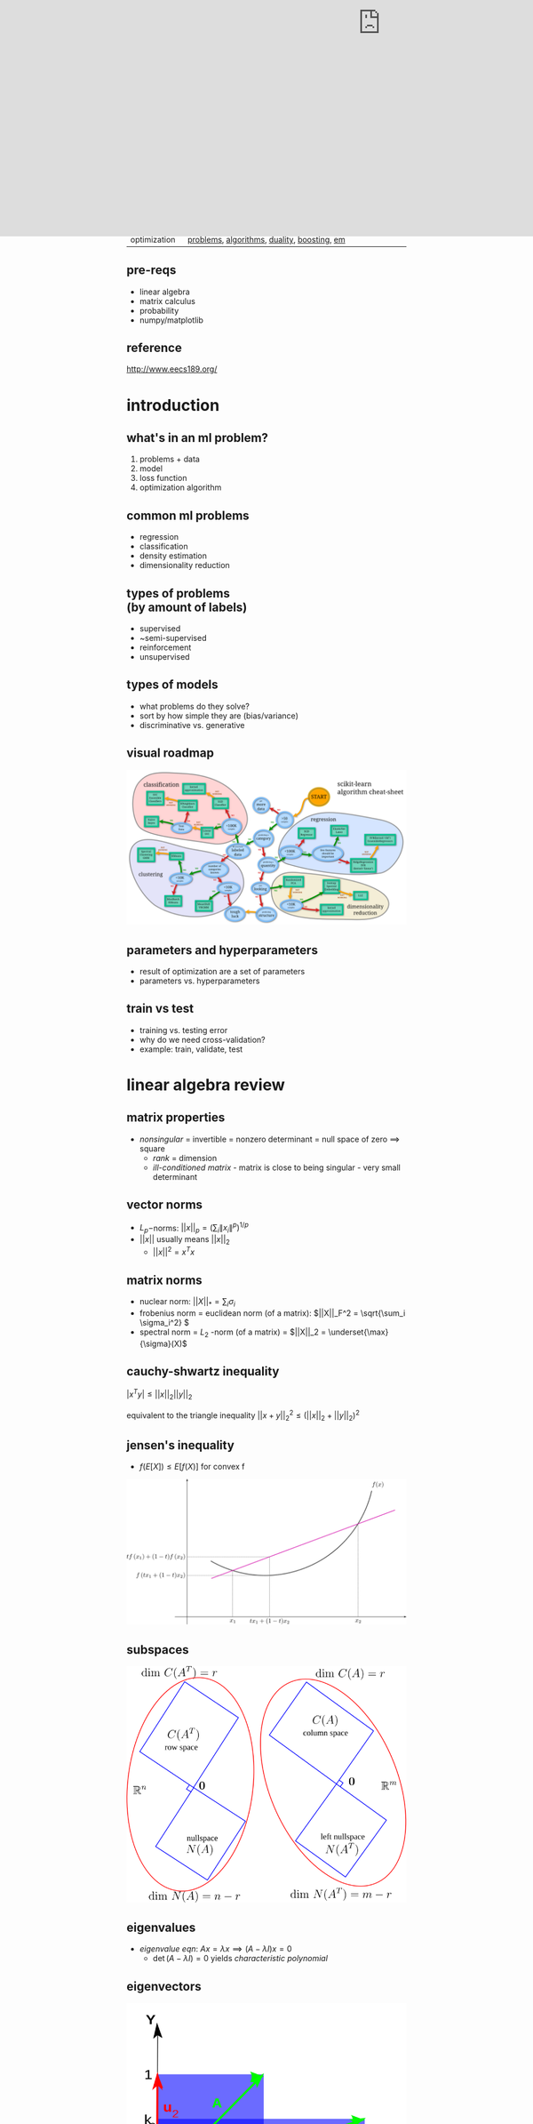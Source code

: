 ```yaml
---
title: ml slides
separator: '----'
verticalSeparator: '---'
highlightTheme: ir-black
typora-copy-images-to: ./assets
---
```


<!-- .slide: data-transition="convex" data-transition-speed="medium"-->

<h1> machine learning </h1>

*press esc to navigate slides*

**<a href="https://twitter.com/chandan_singh96">@chandan_singh96</a>**

[![](assets/GitHub-Mark-64px.png)](https://github.com/csinva/csinva.github.io/blob/master/_slides/ml_slides/slides.md)



## <div> </div>

| Section               | Topic              |
| -- | -- |
| general | [intro](https://csinva.github.io/pres/189/#/1), [linear algebra](https://csinva.github.io/pres/189/#/2), [gaussian](https://csinva.github.io/pres/189/#/6), [parameter estimation](https://csinva.github.io/pres/189/#/4), [bias-variance](https://csinva.github.io/pres/189/#/5) |
| regression | [lin reg](https://csinva.github.io/pres/189/#/3), [LS](https://csinva.github.io/pres/189/#/7), [kernels](https://csinva.github.io/pres/189/#/9), [sparsity](https://csinva.github.io/pres/189/#/20) |
| dim reduction | [dim reduction](https://csinva.github.io/pres/189/#/8)|
| classification | [discr. vs. generative](https://csinva.github.io/pres/189/#/13), [nearest neighbor](https://csinva.github.io/pres/189/#/19), [DNNs](https://csinva.github.io/pres/189/#/12), [log. regression](https://csinva.github.io/pres/189/#/14), [lda/qda](https://csinva.github.io/pres/189/#/15), [decision trees](https://csinva.github.io/pres/189/#/21), [svms](https://csinva.github.io/pres/189/#/17) |
| optimization | [problems](https://csinva.github.io/pres/189/#/10), [algorithms](https://csinva.github.io/pres/189/#/11), [duality](https://csinva.github.io/pres/189/#/18), [boosting](https://csinva.github.io/pres/189/#/22), [em](https://csinva.github.io/pres/189/#/16) |



## pre-reqs

- linear algebra
- matrix calculus
- probability
- numpy/matplotlib

## reference

http://www.eecs189.org/



# introduction

## what's in an ml problem?

1. problems + data
2. model
3. loss function
4. optimization algorithm

## common ml problems

- regression
- classification
- density estimation
- dimensionality reduction

## types of problems <br>(by amount of labels)

- supervised
- ~semi-supervised
- reinforcement
- unsupervised

## types of models

- what problems do they solve?
- sort by how simple they are (bias/variance)
- discriminative vs. generative

## visual roadmap

![scikit_cheatsheet](assets/scikit_cheatsheet.png)

## parameters and hyperparameters

- result of optimization are a set of parameters
- parameters vs. hyperparameters

## train vs test

- training vs. testing error
- why do we need cross-validation?
- example: train, validate, test

# linear algebra review

## matrix properties

- *nonsingular* = invertible = nonzero determinant = null space of zero $\implies$ square
  - *rank* = dimension
  - *ill-conditioned matrix* - matrix is close to being singular - very small determinant

## vector norms

- $L_p-$norms: $||x||_p = (\sum_i \|x_i\|^p)^{1/p}$
- $||x||$ usually means $||x||_2$
  - $||x||^2 = x^Tx$


## matrix norms

- nuclear norm: $||X||_* = \sum_i \sigma_i$
- frobenius norm = euclidean norm (of a matrix): $||X||_F^2 =  \sqrt{\sum_i \sigma_i^2} $
- spectral norm = $L_2$ -norm (of a matrix) = $||X||_2 = \underset{\max}{\sigma}(X)$

## cauchy-shwartz inequality

$|x^T y| \leq ||x||_2 ||y||_2$

equivalent to the triangle inequality $||x+y||_2^2 \leq (||x||_2 + ||y||_2)^2$

## jensen's inequality

- $f(E[X]) \leq E[f(X)]$ for convex f

![1200px-ConvexFunction.svg](assets/1200px-ConvexFunction.svg.png)

## subspaces

![diagram0](assets/diagram0.svg)

## eigenvalues

- *eigenvalue eqn*: $Ax = \lambda x \implies (A-\lambda I)x=0$
  - $\det(A-\lambda I) = 0$ yields *characteristic polynomial*

## eigenvectors

![unequal](assets/unequal.png)

## eigenvectors in pca

![Screen Shot 2018-07-06 at 11.31.56 AM](assets/Screen Shot 2018-07-06 at 11.31.56 AM.png)

## evd

- *diagonalization* = *eigenvalue decomposition* = *spectral decomposition*
- assume A (nxn) is symmetric
  - $A = Q \Lambda Q^T$
  - Q := eigenvectors as columns, Q is orthonormal
  - $\Lambda$ diagonal

## evd extended

- only diagonalizable if n independent eigenvectors
- how does evd relate to invertibility?

![kulum-alin11-jan2014-28-638](assets/kulum-alin11-jan2014-28-638.jpg)

## svd
nxp matrix: $X=U \Sigma V^T$

- cols of U (nxn) are eigenvectors of $XX^T$
- cols of V (pxp) are eigenvectors of $X^TX$
- r singular values on diagonal of $\Sigma$ (nxp)
	- square roots of nonzero eigenvalues of both $XX^T$ and $X^TX$

## svd vs evd
- evd
  - not always orthogonal columns
  - complex eigenvalues
  - only square, not always possible
- svd
  - orthonormal columns
  - real/nonnegative eigenvalues
- symmetric matrices: eigenvalues real, eigenvectors orthogonal

## eigen stuff

- expressions when $A \in \mathbb{S}$
  - $\det(A) = \prod_i \lambda_i$
  - $tr(A) = \sum_i \lambda_i$
  - $\underset{\max}{\lambda}(A) = \sup_{x \neq 0} \frac{x^T A x}{x^T x}$
  - $\underset{\min}{\lambda}(A) = \inf_{x \neq 0} \frac{x^T A x}{x^T x}$

## positive semi-definite notation

- vectors: $x \preceq y$ means x is less than y elementwise
- matrices: $X \preceq Y$ means $Y-X$ is PSD
  - $v^TXv \leq v^TYv \:\: \forall v$

## psd

- defn 1: all eigenvalues are nonnegative
- defn 2: $x^TAx \geq 0 \:\forall x \in R^n$ 

## matrix calculus

- *gradient* vector $\nabla_x f(x)$- partial derivatives with respect to each element of function

## jacobian

function f: $\mathbb{R}^n \to \mathbb{R}^m$ 
*Jacobian matrix* : $$\mathbf J= \begin{bmatrix}    \dfrac{\partial \mathbf{f}}{\partial x_1} & \cdots & \dfrac{\partial \mathbf{f}}{\partial x_n} \end{bmatrix}$$

`$$= \begin{bmatrix}    \dfrac{\partial f_1}{\partial x_1} & \cdots & \dfrac{\partial f_1}{\partial x_n}\\   \vdots & \ddots & \vdots\\    \dfrac{\partial f_m}{\partial x_1} & \cdots & \dfrac{\partial f_m}{\partial x_n} \end{bmatrix}$$`

## hessian

function f: $\mathbb{R}^n \to \mathbb{R}$ 

`$$\mathbf H = \nabla^2 f(x)_{ij} = \frac{\partial^2 f(x)}{\partial x_i \partial x_j}$$` <div style="font-size: 23px;">
`$$= \begin{bmatrix}  \dfrac{\partial^2 f}{\partial x_1^2} & \dfrac{\partial^2 f}{\partial x_1\,\partial x_2} & \cdots & \dfrac{\partial^2 f}{\partial x_1\,\partial x_n} \\[2.2ex]  \dfrac{\partial^2 f}{\partial x_2\,\partial x_1} & \dfrac{\partial^2 f}{\partial x_2^2} & \cdots & \dfrac{\partial^2 f}{\partial x_2\,\partial x_n} \\[2.2ex]  \vdots & \vdots & \ddots & \vdots \\[2.2ex]  \dfrac{\partial^2 f}{\partial x_n\,\partial x_1} & \dfrac{\partial^2 f}{\partial x_n\,\partial x_2} & \cdots & \dfrac{\partial^2 f}{\partial x_n^2}\end{bmatrix}$$`
</div>

## nifty tricks

- `$x^TAx = tr(xx^TA) = \sum_{i, j} x_iA_{i, j} x_j$`
- $tr(AB)$ = sum of elementwise-products
- if X, Y symmetric, $tr(YX) = tr(Y \sum \lambda_i q_i q_i^T)$
- $A=UDV^T = \sum_i \sigma_i u_i v_i^T \implies A^{-1} = VD^{-1} U^T$

# linear regression

## regression
- what is regression?
- how does regression fit into the ml framework?

## feature engineering

- what is x?
- what is y?
- $\phi(x)$ can be treated like $x$

## lin. regression intuition 1

![1_yLeh6JjWHenfH4zFOA3HpQ](assets/1_yLeh6JjWHenfH4zFOA3HpQ.png)

## lin. regression setup

n = number of data points

d = dimension of each data point

`$$n\left\{\vphantom{\begin{bmatrix} X \\ \vdots \\. \end{bmatrix}}\right. \underbrace{ \begin{bmatrix} \vdots \\ y \\ \vdots \end{bmatrix}}_{\displaystyle 1}   = \underbrace{ \begin{bmatrix} \vdots \\ \cdots X \cdots\\ \vdots \end{bmatrix}}_{\displaystyle d} \vphantom{\begin{bmatrix} X \\ \vdots\\c \end{bmatrix}} \underbrace{ \begin{bmatrix} \vdots \\ w \\ \vdots \end{bmatrix}}_{\displaystyle 1} \left.\vphantom{\begin{bmatrix} X \\ \vdots \\. \end{bmatrix}}\right\}n$$`

## lin. regression intuition 2

![1_GT_lYlpF9e252-Rf6aQepw](assets/1_GT_lYlpF9e252-Rf6aQepw.jpeg)

## regularization

$\mathbf{\hat{y}} = \mathbf{X} \mathbf{\hat{w}}^T$

  

| Model | Loss |
| -- | -- |
|  OLS     | $\vert \vert y - \hat{y} \vert \vert^2$ |
| Ridge | $\vert \vert y - \hat{y} \vert \vert^2 + \lambda \vert\vert \hat w\vert\vert_2^2$ |
| Lasso | $\vert \vert y - \hat{y} \vert \vert^2 + \lambda \vert\vert \hat w\vert\vert_1$ |
| Elastic Net | $\vert \vert y - \hat{y} \vert \vert^2 + \lambda_1 \vert\vert \hat w\vert\vert_1+ \lambda_2\vert\vert \hat w\vert\vert_2^2$ |

## ols solution

- $\hat{w}_{OLS} = (X^TX)^{-1}X^Ty$
- 2 derivations: least squares, orthogonal projection

## ridge regression intuition

$\hat w_{RIDGE} = (X^TX \color{red}{+ \lambda I})^{-1}X^Ty$
![1d8XV](assets/1d8XV.png)

# parameter estimation

## probabilistic model

- assume a **true underlying model**
- ex. $Y_i \sim \mathcal N(\theta^TX_i, \sigma^2)$
- this is equivalent to $P(Y_i|X_i; \theta) = \mathcal N(\theta^TX_i, \sigma^2)$

## bayes rule

$\overbrace{p(\theta \vert x)}^{\text{posterior}} = \frac{\overbrace{p(x\vert\theta)}^{\text{likelihood}} \overbrace{p(\theta)}^{\text{prior}}}{p(x)}$
![bayes2](assets/bayes2.jpg)

## likelihood 

$\mathcal L = p(data | \theta)$~ product over all n examples
- $p(x|\theta)$?
- $p(y|x; \theta)$?
- $p(x, y | \theta)$?
- $\to$ depends on the problem + model

## mle - maximum likelihood estimation

- $\hat{\theta}_{MLE} = \underset{\theta}{argmax} \: \mathcal{L}$
- associated with *frequentist* school of thought

## how to do mle problems

- write likelihood (product of probabilities)
- usually take log to turn product into a sum
- take derivative and set to zero to maximize (assuming convexity)

## map - maximum a posteriori

- $\hat{\theta}_{MAP} = \underset{\theta}{argmax} \: p(\theta\vert x) = \underset{\theta}{argmax} \: p(x\vert \theta) p(\theta)  \\\ = \underset{\theta}{argmax} \: [ \log \: p(x\vert\theta) + \log \: p(\theta) ]$
  - $p(x)$ disappears because it doesn't depend on $\theta$
- associated with *bayesian* school of thought

## mle vs. map

- $\hat{\theta}_{MLE} = \underset{\theta}{argmax} \: \overbrace{p(x|\theta)}^{\text{likelihood}}$
- $\hat{\theta}_{MAP} = \underset{\theta}{argmax} \: \overbrace{p(\theta\vert x)}^{\text{posterior}} = \underset{\theta}{argmax} \: p(x\vert \theta) \color{cadetblue}{\overbrace{p(\theta)}^{\text{prior}}}$
  - ```$\hat{\theta}_{\text{Bayes}} = E_\theta \: p(\theta|x) $```

# bias-variance tradeoff

## intuition 1

![bias-and-variance](assets/bias-and-variance.jpg)

## intuition 2

![fittings](assets/fittings.jpg)

## bias

- bias of a model: $E[\hat{f}(x) - f(x)]$
  - expectation over drawing new training sets from same distr.
- could also have bias of a point estimate: $E[\hat{\theta} - \theta]$

## variance

- "estimation error"
- variance of a model: $V[\hat{f}(x)] = E\left[\big(\hat{f}(x) - E[\hat{f}(x)]\big)^2\right]$
  - expectation over training sets with fixed x

## bias-variance trade-off

- mean-squared error of model: $E[(\hat{f}(x) - f(x))^2]$
  - = bias$^2$ + variance
  - = $E[\hat{f}(x) - f(x)]^2$ + $E[(\hat{f(x)} - E[\hat{f(x)}])^2]$

![biasvariance](assets/biasvariance.png)

# multivariate gaussian

## definitions

- $p(x\vert\mu, \Sigma) = \frac{1}{(2\pi )^{n/2} \vert\Sigma\vert^{1/2}} \exp\left[ -\frac{1}{2} (x-\mu)^T \Sigma^{-1} (x-\mu) \right]$
  - $\mu$ is mean vector
  - $\Sigma$ is covariance matrix

![MultivariateNormal](assets/MultivariateNormal.png)

## understanding $\Sigma$

![main-qimg-988175a0da2cb7674391d43a2edab558](assets/main-qimg-988175a0da2cb7674391d43a2edab558.png)

## understanding $\Sigma^{-1}$

![slide_11](assets/slide_11.jpg)

## mle gaussian estimation

- $\hat \mu,  \hat \Sigma = argmax \:  P(x_1, ..., x_n|\mu, \Sigma)$
- $\hat \mu = \frac{1}{n} \sum x_i$
- $\hat \Sigma = \frac{1}{n} \sum (x_ i - \hat \mu)(x_i - \hat \mu)^T$

# advanced linear least squares

## weighted least squares

- weight certain points more $\omega_i$
- $\hat{w}_\text{wls} = argmin \left( \sum \omega_i (y_i - x_i^T w)^2\right)$
- $= (X^T\Omega X)^{-1}X^T\Omega y$

## generalized least squares

- noise variables are not independent

![Heteroscedasticity](assets/Heteroscedasticity.jpg)

## overview

![Screen Shot 2018-06-24 at 7.40.57 PM](assets/Screen Shot 2018-06-24 at 7.40.57 PM.png)

## total LS intuition

- add i.i.d. gaussian noise in x and y - regularization

![Screen Shot 2018-06-29 at 4.08.09 PM](assets/Screen Shot 2018-06-29 at 4.08.09 PM.png)

## total LS solution

- $\hat{w}_{TLS} = (X^TX - \sigma^2 I)^{-1}X^Ty$
  - here, $\sigma$ is last singular value of $[X \: y]$

# dimensionality reduction

## pca intuition

orthogonal dimensions that maximize variance of $X$

![pca](assets/pca.png)

## pca in python

```python
X -= np.mean(X, axis=0) #zero-center data (nxd) 
cov = np.dot(X.T, X) / X.shape[0] #get cov. matrix (dxd) 
U, D, V = np.linalg.svd(cov) #compute svd, (all dxd) 
X_2d = np.dot(X, U[:, :2]) #project in 2d (nx2)
```

## pca in practice

- eigenvalue represents prop. of explained variance: $\sum \lambda_i = tr(\Sigma) = \sum Var(X_i)$	
- use svd
- adaptive PCA is faster (sequential)

## cca

- linearly independent dimensions that maximize correlation between $X, Y$
- invariant to scalings / affine transformations of X, Y

  ![cca](assets/cca.jpg)

## correlations

![correlations](assets/correlations.png)

# kernels

## why are kernels useful?

![data_2d_to_3d_hyperplane](assets/data_2d_to_3d_hyperplane.png)

## ex. ridge regression

- reformulate the problem to be computationally efficient + nonlinear
  - matrix inversion is ~$O(dim^3)$
- $\hat{w} = (\color{red}{\underbrace{X^TX}_{dxd}} + \lambda I)^{-1}X^Ty$ ~ faster when $\color{red}{d << n}$
- $\hat{w} = X^T(\color{red}{\underbrace{XX^T}_{nxn}} + \lambda I)^{-1}y$ ~ faster when $\color{red}{n << d}$

## kernels

![Screen Shot 2018-06-24 at 9.53.55 PM](assets/Screen Shot 2018-06-24 at 9.53.55 PM.png)

- $\phi_i^T\phi_j = \phi(x_i)^T \phi(x_j)$

## kernel trick ex.

- $\mathbf{x} = [x_1, x_2]$
- $\phi(\mathbf x) = \begin{bmatrix} x_1^2 & x_2^2 &\sqrt{2}x_1x_2 & \sqrt{2}x_1 & \sqrt{2}x_2 &1\end{bmatrix}^T $

`$k(\mathbf{x}, \mathbf{z}) = \underbrace{\phi(\mathbf x)^T \phi (\mathbf z)}_{\text{O(augmented feature space)}} = \underbrace{(\mathbf x^T \mathbf z+ 1)^2}_{\text{O(original feature space + log(degree))}}$`
- another ex. rbf kernel: $k(\mathbf x, \mathbf z) = \exp(-\gamma \vert \vert \mathbf x - \mathbf z \vert \vert ^2 )$


## different from kernel regression...

- note, what discussed here is different from the nonparametric technique of kernel regression: 
- ```$\widehat{y}_h(x)=\frac{\sum_{i=1}^n K_h(x-x_i) y_i}{\sum_{j=1}^nK_h(x-x_j)} $```
  - K is a kernel with a bandwidth h

# optimization problems

## overview

- minimizing things
- ex. $\underset{\theta}{arg min} \: \sum \big(y_i - f(x_i; \theta)\big)^2$

![loss_surfaces](assets/loss_surfaces.jpg)

## convexity

- Hessian $\nabla^2 f(x) \succeq 0 \: \forall x$

- $f(x_2) \geq f(x_1) + \nabla f(x_1) (x_2 - x_1)$

  ![ tangents](assets/ tangents.png)

## convexity continued

$\color{purple}{t f(x_1) + (1-t) f(x_2)} \geq f(tx_1 + (1-t)x_2)$

![1200px-ConvexFunction.svg](assets/1200px-ConvexFunction.svg.png)

## strong convexity + smoothness

$0 \preceq \underset{\text{strong convexity}}{mI} \preceq \nabla^2 f(x) \preceq \underset{\text{smoothness}}{MI}$

![bounds](assets/bounds.jpg)

## smoothness

M-smooth = Lipschitz continuous gradient: $||\nabla f(x_2) - \nabla f(x_1)|| \leq M||x_2-x_1||\quad \forall x_1,x_2$

| Lipschitz continuous f | M-smooth |
| :-- | --:- |
|  	![lipschitz_continuous_func](assets/lipschitz_continuous_func.gif) | ![lipschitz](assets/lipschitz.jpg)  |


# optimization algorithms

## gradient descent

![0_QwE8M4MupSdqA3M4](assets/0_QwE8M4MupSdqA3M4.png)

## when do we stop?

- validation error stops changing
- changes become small enough

## stochastic gradient descent

![stochastic-vs-batch-gradient-descent](assets/stochastic-vs-batch-gradient-descent.png)



## [momentum demo](https://distill.pub/2017/momentum/)

- $$\theta^{(t+1)} = \theta^{(t)} - \alpha_t \nabla f(\theta^{(t)}) + \color{cornflowerblue}{\underset{\text{momentum}}{\beta_t (f(\theta^{(t)}) - f(\theta^{(t-1)}))}}$$

  <div class="divmomentum">
      <iframe class="iframemomentum" src="https://distill.pub/2017/momentum/" scrolling="no" frameborder="no" style="position:absolute; top:-165px; left: -25px; width:1420px; height: 768px"></iframe>
  </div>


## newton-raphson

![slide_8](assets/slide_8.jpg)
- apply to find roots of **f'(x)**: $\theta^{(t+1)} = \theta^{(t)} - \nabla^2 f(\theta^{(t)})^{-1}\nabla f(\theta^{(t)})$

## gauss-newton

- modify newton's method assuming we are minimizing nonlinear least squares
- $\theta^{(t+1)} = \theta^{(t)} - \nabla^2 f(\theta^{(t)})^{-1}\nabla f(\theta^{(t)})$
- $\theta^{(t+1)} = \theta^{(t)} + \color{cadetblue}{(J^TJ)}^{-1} \color{cadetblue}{J^T\Delta y}$ $\quad J$ is the Jacobian

# neural nets

## so much hype

- it predicts: vision, audio, text, ~rl
- it's easy: little feature engineering
- it generalizes, despite having many parameters

## perceptron

![perceptron](assets/perceptron.png) ![perceptron-1](assets/perceptron-1.gif)

## training a perceptron

- loss function: $L(x, y; w) = (\hat{y} - y)^2$
- goal: $\frac{\partial L}{\partial w_i}$ for all weights
- calculate efficiently with backprop

## [backprop demo](https://google-developers.appspot.com/machine-learning/crash-course/backprop-scroll/)

- [nn demo playground](https://playground.tensorflow.org/#activation=tanh&batchSize=10&dataset=circle&regDataset=reg-plane&learningRate=0.03&regularizationRate=0&noise=0&networkShape=4,2&seed=0.63885&showTestData=false&discretize=false&percTrainData=50&x=true&y=true&xTimesY=false&xSquared=false&ySquared=false&cosX=false&sinX=false&cosY=false&sinY=false&collectStats=false&problem=classification&initZero=false&hideText=false)


## going deeper

![1_gccuMDV8fXjcvz1RSk4kgQ](assets/1_gccuMDV8fXjcvz1RSk4kgQ.png)



## coding DNNs in numpy

```python
from numpy import exp, array, random
X = array([[0, 0, 1], [1, 1, 1], [1, 0, 1], [0, 1, 1]])
Y = array([[0, 1, 1, 0]]).T
w = 2 * random.random((3, 1)) - 1
for iteration in range(10000):
    Yhat = 1 / (1 + exp(-(X @ w)))
    w += X.T @ (Y - Yhat) * Yhat * (1 - Yhat)
print(1 / (1 + exp(-(array([1, 0, 0] @ w))))
```



## coding DNNs in advanced numpy

```python
import tensorflow as tf
import torch
```

## cnns

![cnns](assets/cnns.gif)

## cnns 2

![cnn2](assets/cnn2.jpeg)

## rnns

![RNN-longtermdependencies](assets/RNN-longtermdependencies.png)

## connection to the brain?

![30124068_2022213811328985_1877822313844441088_o](assets/30124068_2022213811328985_1877822313844441088_o.png)

# discriminative vs. generative

## definitions

![discriminative_vs_generative](assets/discriminative_vs_generative.png)

- discriminative: $p(y|x)$
- generative: $p(x, y) = p(x|y) p(y)$

## sorting models

<div style='float:left;width:32%;' class='centered'>

<strong> generative </strong> </br>

bayes classifier </br>

hmms </br>

lda/qda </br>

</div>

<div style='float:right;width:32%;'>
<strong> discriminative </strong> </br>

linear regression </br>

svms </br>

nearest neighbor </br>

decision trees / random forests </br>

</div>

## bayes classifier

- risk: $\mathbb E_{(X,Y)}[L(f(x), y) ] = \sum_x p(x) \sum_y L(f(x), y) p(y|x)$
- bayes classifier: $f^*(x) = \underset{y}{argmin} \: \underset{y}{\sum} \:L(y, y') p(y'|x)$
  - given x, pick y that minimizes risk
- with 0-1 error: $f^*(x) = \underset{y}{argmax} \: p(y|x)$

## bayes classifier example

- with 0-1 error: $f^*(x) = \underset{y}{argmax} \: p(y|x) = \underset{y}{argmax} \: p(x|y) \cdot p(y)$
  - let y be sentiment (positive or negative)
  - let x be words 

# logistic regression

## definitions

![Exam_pass_logistic_curve](assets/Exam_pass_logistic_curve.jpeg)

- $\sigma(z) = \frac{1}{1+e^{-z}}$
- $P(\hat{Y}=1|x; w) = \sigma(w^Tx)$
  - threshold to predict
  - not really regression

## comparison with OLS

![VVtRW](assets/VVtRW.png)

![nEC4H](assets/nEC4H.png)

## loss functions

- log-loss = cross-entropy: $-\sum_x p(x) \: log \: q(x)$
  - $p(x)$ true $y$
  - $q(x)$ predicted probability of y
- corresponds to MLE for Bernoulli

![Screen Shot 2018-07-02 at 11.26.42 AM](assets/Screen Shot 2018-07-02 at 11.26.42 AM.png)

## multiclass

- one-hot encoding: $[1, 0, 0]$, $[0, 1, 0]$, $[0, 0, 1]$
- softmax function: $\sigma(\mathbf{z})_i = \frac{\exp(z_i)}{\sum_j \exp z_j}$
- loss function still cross-entropy

![multihierarchy](assets/multihierarchy.png)

## training

- no closed form, but convex loss $\implies$ convex optimization!
  - minimize loss on cross-entropy (where p(x) is modelled by sigmoid)
  - or maximize likelihood

# gaussian discriminant analysis

## generative model

![comparisons](assets/comparisons.png)

## assumptions

- $\hat{y} = \underset{y}{\text{argmax}} \: p(y|\mathbf{x}) = \underset{y}{\text{argmax}} \: P(\mathbf{x}|y)p(y)$
  - $P(\mathbf{x}|y)\sim \mathcal N (\mathbf \mu_y, \Sigma_y)$: there are |Y| of these
  - $p(y) = \frac{n_y}{n}$: 1 of these

## lda vs. log. regression

- differences
  - generative
  - treats each class independently
- same
  - form for posterior (sigmoid / softmax)

## dimensionality reduction

![lda_1](assets/lda_1.png)



## multiclass lda vs. qda

![Screen Shot 2018-07-21 at 10.41.16 AM](assets/Screen Shot 2018-07-21 at 10.41.16 AM.png)

# em

## k-means (2d)

![k-means](assets/k-means.gif)

## mixture of gaussians (2d)



![](assets/inside-cluster-em.gif)![](assets/ad8e9b45e3d01deef10f0cc07ec22144c3c631b3.gif)



## mixture of gaussians (1d)

![mixture-iterations](assets/mixture-iterations.gif)

## EM

- want to maximize *complete log-likelihood* $l (\theta; x, z) = log \: p(x,z\|\theta)$ but don't know latent z
  - *expectation step* - values of z filled in
  - *maximization step* - parameters are adjusted based on z

## simplifying the math

- $x$: observed vars, $z$: latent vars, $q$: assignments to z
- E: $q^{(t+1)} (z|x) = \underset{q}{argmin} \: D(q||\theta^{(t)})$
  - lower bound on complete log-likelihood (pf: Jensen's inequality)
- M: $\theta^{(t+1)} = \underset{\theta}{argmin} \: D(q^{(t+1)} || \theta)$

# svms

[note 20](http://www.eecs189.org/static/notes/n20.pdf) is good

## perceptron/logistic reg. problems

![Screen Shot 2018-07-02 at 3.37.07 PM](assets/Screen Shot 2018-07-02 at 3.37.07 PM.png)

- doesn't find best solution
- unstable when data not linearly separable

## what's w?

```$\hat{y} =\begin{cases}   1 &\text{if } w^Tx +b \geq 0 \\ -1 &\text{otherwise}\end{cases}$```

![svm_w](assets/svm_w.png)

## how far are points?

decision boundary: {$x: w^Tx - b = 0$}

$D = \frac{|w^T(z-x_0)|}{||w||_2} = \frac{|w^Tz-b|}{||w||_2}$

![svm_proj](assets/svm_proj.png)

## hard margin intuition

```$\begin{align} \underset{m, w, b}{\max} \quad &m \\ s.t. \quad &y_i \frac{(w^Tx_i-b)}{||w||_2} \geq m \: \forall i\\ &m \geq 0\end{align}$```

## hard margin formulation

- let $m = 1 / ||w||_2 \implies$unique soln

```$\underset{w, b}{\min}\quad \frac{1}{2} ||w||_2^2 \\s.t. \quad y_i (w^Tx_i - b) \geq 1\: \forall i$```

## ${\color{cadetblue}{\text{soft}}}$ margin

```$\begin{align}\underset{w, b, \color{cadetblue}\xi}{\min}\quad &\frac{1}{2} ||w||_2^2 \color{cadetblue}{+C\sum_i \xi_i}\\s.t. \quad &y_i (w^Tx_i + b) \geq 1 \color{cadetblue}{-\xi_i}\: \forall i\\ &\color{cadetblue}{\xi_i \geq 0 \: \forall i}\end{align}$```

![errs](assets/errs.png)

## binary classification

can rewrite by absorbing $\xi$ constraints

$\underset{w, b}{\min} \quad \frac{1}{2}||w||^2 + C\sum_i \max(1-y_i(w^Tx_i - b), 0)$

## summarizing models

![losses](assets/losses.png)

- svm: hinge loss
- log. regression: log loss
- perceptron: perceptron loss



## binary classification

| Model               | $\mathbf{\hat{\theta}}$ objective (minimize)                 |
| -- | -- |
| Perceptron          | $\sum_i \max(0,  -y_i \cdot \theta^T x_i)$                   |
| Linear SVM          | $\theta^T\theta + C \sum_i \max(0,1-y_i \cdot \theta^T x_i)$ |
| Logistic regression | $\theta^T\theta + C \sum_i \log[1+\exp(-y_i \cdot \theta^T x_i)]$ |

# duality

## problem

<div style='float:left;width:30%;' class='centered'>

<h3> primal </h3>

```$p^* = \min \: f_0 (x) \\ s.t. \: f_i(x) \leq 0 \\ h_i(x) = 0$```

</div>

<div style='float:right;width:65%;'>

<h3> dual </h3>
```$d^* = \underset{\lambda, \nu}{\max} \: \overbrace{\underset{x}{\inf} \: \underbrace{f_0(x) + \sum \lambda_i f_i(x) + \sum \nu_i h_i(x)}_{\text{Lagrangian} \: L(x, \lambda, \nu)}}^{\text{dual function} \: g(\lambda, \nu)} \\s.t. \: \lambda \succeq 0\\$```

</div>

## comments

- *dual function* $g(\lambda, \nu)$ always concave
  - $\lambda \succeq 0 \implies g(\lambda, \nu) \leq p^*$

- $(\lambda, \nu)$ *dual feasible* if
  1. $\lambda \succeq 0$
  2. $(\lambda, \nu) \in dom \: g$

## duality

- *weak duality*: $d^\ast \leq p^*$

  - *optimal duality gap*: $p^\ast - d^*$

- *strong duality*: $d^\ast = p^\ast$ ~ requires more than convexity

# nearest neighbor

## intuition

![Screen Shot 2018-07-03 at 12.14.53 AM](assets/Screen Shot 2018-07-03 at 12.14.53 AM.png)

## comments

- no training, slow testing
- nonparametric: huge memory
- how to pick distance?
- poor in high-dimensions
- theoretical error rate

# sparsity

```$\underset{w}{\min} \quad ||Xw-y||_2^2\\s.t.\quad||w||_0 \leq k$```

## constrained form

<div style='float:left;width:45%;' class='centered'>

lasso: ```$\underset{w}{\min} \quad ||Xw-y||_2^2\\s.t.\quad\color{cadetblue}{||w||_1} \leq k$```

</div>

<div style='float:right;width:45%;'>

ridge: ```$\underset{w}{\min} \quad ||Xw-y||_2^2\\s.t.\quad\color{cadetblue}{||w||_2} \leq k$```

</div>


![Screen Shot 2018-07-03 at 9.16.55 AM](assets/Screen Shot 2018-07-03 at 9.16.55 AM.png)

## dual form

lasso: $\underset{w}{\min} \quad ||Xw-y||_2^2 + \color{cadetblue}{ \lambda ||w||_1}$

- $\color{cadetblue}{\Delta = \lambda}$

ridge: $\underset{w}{\min} \quad ||Xw-y||_2^2 + \color{cadetblue}{\lambda ||w||_2^2}$

- $\color{cadetblue}{\Delta = 2 \lambda w}$

## lasso optimization

- coordinate descent: requires jointly convex
  - closed form for each $w_i$
  - iterate, might re-update $w_i$

## matching pursuit

- start with all 0s
- iteratively choose/update $w_i$ to minimize $||y-Xw||^2$

![Screen Shot 2018-07-03 at 9.51.10 AM](assets/Screen Shot 2018-07-03 at 9.51.10 AM.png)

## orthogonal matching pursuit

- at each step, update all nonzero weights

# decision trees / random forests

## decision tree intuition

![decision](assets/decision.png)

## training

- greedy - use metric to pick attribute
  - split on this attribute then repeat
  - high variance

## information gain

maximize H(parent) - [weighted average] $\cdot$ H(children)

- often picks too many attributes

![c50](assets/c50.png)


## info theory

- maximize $I(X; Y) \equiv$ minimize $H(Y|X)$

![entropy-venn-diagram](assets/entropy-venn-diagram.png)

## split functions
- info gain (approximate w/ gini impurity)
- misclassification rate
- (40-40);  could be: (30-10, 10-30), (20-40, 20-0)

![errs-0983654](assets/errs-0983654.png)

## stopping

- depth
- metric
- node proportion
- pruning

## random forests

- multiple classifiers
- *bagging* = *bootstrap aggregating*: each classifier uses subset of datapoints
- *feature randomization*: each split uses subset of features

## random forest voting

- consensus
- average
- *adaboost*

## regression tree

- stop splitting at some point and apply linear regression

## other values

- missing values - fill in with most common val / probabilistically
- continuous values - split on thresholds

# boosting

- train more *weak learners* to fix current errors

## adaboost

- initialize weights to 1/n
- iterate
  - classify weighted points
  - re-weight points based on errors
- finally, output error-weighted sum of weak learners

## adaboost comments

- derived using exponential loss risk minimization
- test error can keep decreasing once training error is at 0

## gradient boosting

- want to subtract gradient of loss with respect to current total model
- models need not be differentiable
- for squared loss, just the residual